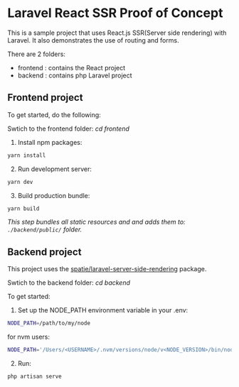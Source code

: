 # Laravel React SSR Proof of Concept
This is a sample project that uses React.js SSR(Server side rendering) with Laravel.
It also demonstrates the use of routing and forms.

There are 2 folders:
* frontend : contains the React project
* backend : contains php Laravel project

## Frontend project

To get started, do the following:

Swtich to the frontend folder:
_cd frontend_

1. Install npm packages:
```bash
yarn install
``` 

2. Run development server:
```bash
yarn dev
```

3. Build production bundle:

```bash
yarn build
```
_This step bundles all static resources and and adds them to: `./backend/public/` folder._


## Backend project
This project uses the [spatie/laravel-server-side-rendering](https://github.com/spatie/laravel-server-side-rendering) package.

Swtich to the backend folder:
_cd backend_

To get started:

1. Set up the NODE_PATH environment variable in your .env:
```bash
NODE_PATH=/path/to/my/node
```
for nvm users:
```bash
NODE_PATH='/Users/<USERNAME>/.nvm/versions/node/v<NODE_VERSION>/bin/node'

```


2. Run:
```bash
php artisan serve
```

